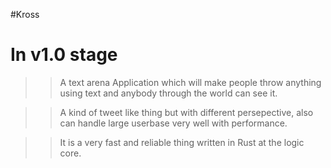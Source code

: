 #Kross

<h1> In v1.0 stage </h1>

>> A text arena Application which will make people throw anything using text and anybody through the world can see it.

>> A kind of tweet like thing but with different persepective, also can handle large userbase very well with performance.

>> It is a very fast and reliable thing written in Rust at the logic core.

